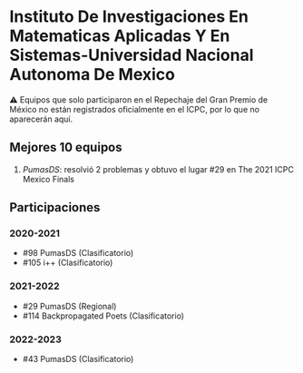 # Instituto De Investigaciones En Matematicas Aplicadas Y En Sistemas-Universidad Nacional Autonoma De Mexico

:warning: Equipos que solo participaron en el Repechaje del Gran Premio de México no están registrados oficialmente en el ICPC, por lo que no aparecerán aquí.

## Mejores 10 equipos

1. _PumasDS_: resolvió 2 problemas y obtuvo el lugar #29 en The 2021 ICPC Mexico Finals

## Participaciones

### 2020-2021

- #98 PumasDS (Clasificatorio)
- #105 i++ (Clasificatorio)

### 2021-2022

- #29 PumasDS (Regional)
- #114 Backpropagated Poets (Clasificatorio)

### 2022-2023

- #43 PumasDS (Clasificatorio)



